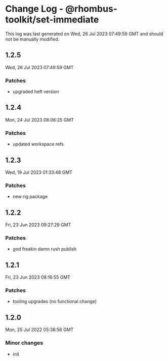 # Change Log - @rhombus-toolkit/set-immediate

This log was last generated on Wed, 26 Jul 2023 07:49:59 GMT and should not be manually modified.

## 1.2.5
Wed, 26 Jul 2023 07:49:59 GMT

### Patches

- upgraded heft version

## 1.2.4
Mon, 24 Jul 2023 08:06:25 GMT

### Patches

- updated workspace refs

## 1.2.3
Wed, 19 Jul 2023 01:33:48 GMT

### Patches

- new rig package

## 1.2.2
Fri, 23 Jun 2023 09:27:29 GMT

### Patches

- god freakin damn rush publish

## 1.2.1
Fri, 23 Jun 2023 08:16:55 GMT

### Patches

- tooling upgrades (no functional change)

## 1.2.0
Mon, 25 Jul 2022 05:38:56 GMT

### Minor changes

- init

